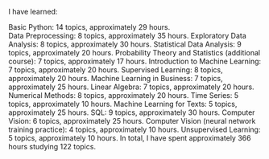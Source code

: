 I have learned:

Basic Python: 14 topics, approximately 29 hours.<br>
Data Preprocessing: 8 topics, approximately 35 hours.
Exploratory Data Analysis: 8 topics, approximately 30 hours.
Statistical Data Analysis: 9 topics, approximately 20 hours.
Probability Theory and Statistics (additional course): 7 topics, approximately 17 hours.
Introduction to Machine Learning: 7 topics, approximately 20 hours.
Supervised Learning: 8 topics, approximately 20 hours.
Machine Learning in Business: 7 topics, approximately 25 hours.
Linear Algebra: 7 topics, approximately 20 hours.
Numerical Methods: 8 topics, approximately 20 hours.
Time Series: 5 topics, approximately 10 hours.
Machine Learning for Texts: 5 topics, approximately 25 hours.
SQL: 9 topics, approximately 30 hours.
Computer Vision: 6 topics, approximately 25 hours.
Computer Vision (neural network training practice): 4 topics, approximately 10 hours.
Unsupervised Learning: 5 topics, approximately 10 hours.
In total, I have spent approximately 366 hours studying 122 topics.
